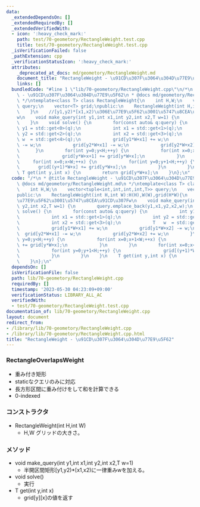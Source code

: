 ```yaml
---
data:
  _extendedDependsOn: []
  _extendedRequiredBy: []
  _extendedVerifiedWith:
  - icon: ':heavy_check_mark:'
    path: test/70-geometory/RectangleWeight.test.cpp
    title: test/70-geometory/RectangleWeight.test.cpp
  _isVerificationFailed: false
  _pathExtension: cpp
  _verificationStatusIcon: ':heavy_check_mark:'
  attributes:
    _deprecated_at_docs: md/geometory/RectangleWeight.md
    document_title: "RectangleWeight - \u91CD\u307F\u3064\u304D\u77E9\u5F62"
    links: []
  bundledCode: "#line 1 \"lib/70-geometory/RectangleWeight.cpp\"\n/*\n * @title RectangleWeight\
    \ - \u91CD\u307F\u3064\u304D\u77E9\u5F62\n * @docs md/geometory/RectangleWeight.md\n\
    \ */\ntemplate<class T> class RectangleWeight{\n    int H,W;\n    vector<tuple<int,int,int,int,T>>\
    \ query;\n    vector<T> grid;\npublic:\n    RectangleWeight(int H,int W):H(H),W(W),grid(H*W){\n\
    \    }\n    //[y1,y2)*[x1,x2)\u306E\u77E9\u5F62\u3001\u5747\u8CEA\u91CD\u307F\
    w\n    void make_query(int y1,int x1,int y2,int x2,T w=1) {\n        query.emplace_back(y1,x1,y2,x2,w);\n\
    \    }\n    void solve() {\n        for(const auto& q:query) {\n            int\
    \ y1 = std::get<0>(q);\n            int x1 = std::get<1>(q);\n            int\
    \ y2 = std::get<2>(q);\n            int x2 = std::get<3>(q);\n            T  \
    \ w  = std::get<4>(q);\n            grid[y1*W+x1] += w;\n            grid[y1*W+x2]\
    \ -= w;\n            grid[y2*W+x1] -= w;\n            grid[y2*W+x2] += w;\n  \
    \      }\n        for(int y=0;y<H;++y) {\n            for(int x=0;x+1<W;++x) {\n\
    \                grid[y*W+x+1] += grid[y*W+x];\n            }\n        }\n   \
    \     for(int x=0;x<W;++x) {\n            for(int y=0;y+1<H;++y) {\n         \
    \       grid[(y+1)*W+x] += grid[y*W+x];\n            }\n        }\n    }\n   \
    \ T get(int y,int x) {\n        return grid[y*W+x];\n    }\n};\n"
  code: "/*\n * @title RectangleWeight - \u91CD\u307F\u3064\u304D\u77E9\u5F62\n *\
    \ @docs md/geometory/RectangleWeight.md\n */\ntemplate<class T> class RectangleWeight{\n\
    \    int H,W;\n    vector<tuple<int,int,int,int,T>> query;\n    vector<T> grid;\n\
    public:\n    RectangleWeight(int H,int W):H(H),W(W),grid(H*W){\n    }\n    //[y1,y2)*[x1,x2)\u306E\
    \u77E9\u5F62\u3001\u5747\u8CEA\u91CD\u307Fw\n    void make_query(int y1,int x1,int\
    \ y2,int x2,T w=1) {\n        query.emplace_back(y1,x1,y2,x2,w);\n    }\n    void\
    \ solve() {\n        for(const auto& q:query) {\n            int y1 = std::get<0>(q);\n\
    \            int x1 = std::get<1>(q);\n            int y2 = std::get<2>(q);\n\
    \            int x2 = std::get<3>(q);\n            T   w  = std::get<4>(q);\n\
    \            grid[y1*W+x1] += w;\n            grid[y1*W+x2] -= w;\n          \
    \  grid[y2*W+x1] -= w;\n            grid[y2*W+x2] += w;\n        }\n        for(int\
    \ y=0;y<H;++y) {\n            for(int x=0;x+1<W;++x) {\n                grid[y*W+x+1]\
    \ += grid[y*W+x];\n            }\n        }\n        for(int x=0;x<W;++x) {\n\
    \            for(int y=0;y+1<H;++y) {\n                grid[(y+1)*W+x] += grid[y*W+x];\n\
    \            }\n        }\n    }\n    T get(int y,int x) {\n        return grid[y*W+x];\n\
    \    }\n};\n"
  dependsOn: []
  isVerificationFile: false
  path: lib/70-geometory/RectangleWeight.cpp
  requiredBy: []
  timestamp: '2023-05-30 04:23:09+09:00'
  verificationStatus: LIBRARY_ALL_AC
  verifiedWith:
  - test/70-geometory/RectangleWeight.test.cpp
documentation_of: lib/70-geometory/RectangleWeight.cpp
layout: document
redirect_from:
- /library/lib/70-geometory/RectangleWeight.cpp
- /library/lib/70-geometory/RectangleWeight.cpp.html
title: "RectangleWeight - \u91CD\u307F\u3064\u304D\u77E9\u5F62"
---
```

### RectangleOverlapsWeight
- 重み付き矩形
- staticなクエリのみに対応
- 長方形区間に重み付けをして和を計算できる
- 0-indexed

### コンストラクタ
- RectangleWeight(int H,int W)
  - H,W グリッドの大きさ。
  
### メソッド
- void make_query(int y1,int x1,int y2,int x2,T w=1) 
  - 半開区間矩形[y1,y2)*[x1,x2)に一律重みwを加える。
- void solve() 
  - 実行
- T get(int y,int x) 
  - grid[y][x]の値を返す